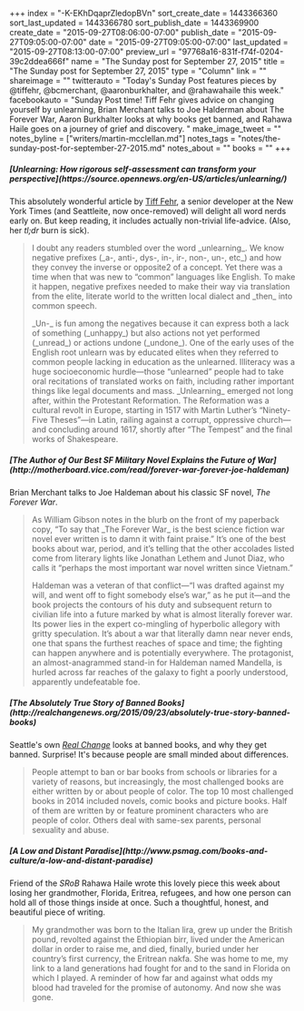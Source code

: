 +++
index = "-K-EKhDqaprZledopBVn"
sort_create_date = 1443366360
sort_last_updated = 1443366780
sort_publish_date = 1443369900
create_date = "2015-09-27T08:06:00-07:00"
publish_date = "2015-09-27T09:05:00-07:00"
date = "2015-09-27T09:05:00-07:00"
last_updated = "2015-09-27T08:13:00-07:00"
preview_url = "97768a16-831f-f74f-0204-39c2ddea666f"
name = "The Sunday post for September 27, 2015"
title = "The Sunday post for September 27, 2015"
type = "Column"
link = ""
shareimage = ""
twitterauto = "Today's Sunday Post features pieces by @tiffehr, @bcmerchant, @aaronburkhalter, and @rahawahaile this week."
facebookauto = "Sunday Post time! Tiff Fehr gives advice on changing yourself by unlearning, Brian Merchant talks to Joe Halderman about The Forever War, Aaron Burkhalter looks at why books get banned, and Rahawa Haile goes on a journey of grief and discovery. "
make_image_tweet = ""
notes_byline = ["writers/martin-mcclellan.md"]
notes_tags = "notes/the-sunday-post-for-september-27-2015.md"
notes_about = ""
books = ""
+++
<h5>[Unlearning: How rigorous self-assessment can transform your perspective](https://source.opennews.org/en-US/articles/unlearning/)</h5>

This absolutely wonderful article by [Tiff Fehr](https://twitter.com/tiffehr "Tiff Fehr (@tiffehr) | Twitter"), a senior developer at the New York Times (and Seattleite, now once-removed) will delight all word nerds early on. But keep reading, it includes actually non-trivial life-advice. (Also, her _tl;dr_ burn is sick).

<blockquote>
<p>I doubt any readers stumbled over the word _unlearning_. We know negative prefixes (_a-, anti-, dys-, in-, ir-, non-, un-, etc_) and how they convey the inverse or opposite2 of a concept. Yet there was a time when that was new to “common” languages like English. To make it happen, negative prefixes needed to make their way via translation from the elite, literate world to the written local dialect and _then_ into common speech.</p>

<p>_Un-_ is fun among the negatives because it can express both a lack of something (_unhappy_) but also actions not yet performed (_unread_) or actions undone (_undone_). One of the early uses of the English root unlearn was by educated elites when they referred to common people lacking in education as the unlearned. Illiteracy was a huge socioeconomic hurdle—those “unlearned” people had to take oral recitations of translated works on faith, including rather important things like legal documents and mass. _Unlearning_ emerged not long after, within the Protestant Reformation. The Reformation was a cultural revolt in Europe, starting in 1517 with Martin Luther’s “Ninety-Five Theses”—in Latin, railing against a corrupt, oppressive church—and concluding around 1617, shortly after “The Tempest” and the final works of Shakespeare.</p>
</blockquote>

<h5>[The Author of Our Best SF Military Novel Explains the Future of War](http://motherboard.vice.com/read/forever-war-forever-joe-haldeman)</h5>

Brian Merchant talks to Joe Haldeman about his classic SF novel, _The Forever War_.

<blockquote>

<p> As William Gibson notes in the blurb on the front of my paperback copy, “To say that _The Forever War_ is the best science fiction war novel ever written is to damn it with faint praise.” It’s one of the best books about war, period, and it’s telling that the other accolades listed come from literary lights like Jonathan Lethem and Junot Diaz, who calls it “perhaps the most important war novel written since Vietnam.”
</p>
<p>Haldeman was a veteran of that conflict—“I was drafted against my will, and went off to fight somebody else’s war,” as he put it—and the book projects the contours of his duty and subsequent return to civilian life into a future marked by what is almost literally forever war. Its power lies in the expert co-mingling of hyperbolic allegory with gritty speculation. It’s about a war that literally damn near never ends, one that spans the furthest reaches of space and time; the fighting can happen anywhere and is potentially everywhere. The protagonist, an almost-anagrammed stand-in for Haldeman named Mandella, is hurled across far reaches of the galaxy to fight a poorly understood, apparently undefeatable foe.
</p>
</blockquote>


<h5>[The Absolutely True Story of Banned Books](http://realchangenews.org/2015/09/23/absolutely-true-story-banned-books)</h5>

Seattle's own _[Real Change](http://realchangenews.org/ "Home | Real Change")_ looks at banned books, and why they get banned. Surprise! It's because people are small minded about differences. 

<blockquote>
	People attempt to ban or bar books from schools or libraries for a variety of reasons, but increasingly, the most challenged books are either written by or about people of color. The top 10 most challenged books in 2014 included novels, comic books and picture books. Half of them are written by or feature prominent characters who are people of color. Others deal with same-sex parents, personal sexuality and abuse.
</blockquote>

<h5>[A Low and Distant Paradise](http://www.psmag.com/books-and-culture/a-low-and-distant-paradise)</h5>

Friend of the _SRoB_ Rahawa Haile wrote this lovely piece this week about losing her grandmother, Florida, Eritrea, refugees, and how one person can hold all of those things inside at once. Such a thoughtful, honest, and beautiful piece of writing.

<blockquote>
My grandmother was born to the Italian lira, grew up under the British pound, revolted against the Ethiopian birr, lived under the American dollar in order to raise me, and died, finally, buried under her country’s first currency, the Eritrean nakfa. She was home to me, my link to a land generations had fought for and to the sand in Florida on which I played. A reminder of how far and against what odds my blood had traveled for the promise of autonomy. And now she was gone.
</blockquote>
